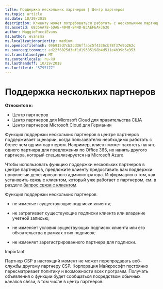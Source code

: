 ```yaml
---
title: Поддержка нескольких партнеров | Центр партнеров
ms.topic: article
ms.date: 10/29/2018
description: Клиенту может потребоваться работать с несколькими партнерами в рамках программы поставщиков облачных решений, специализирующимися на разных услугах.
ms.assetid: 6835AA78-6DAE-4940-844D-B3AEFEAF3630
author: MaggiePucciEvans
ms.author: evansma
ms.localizationpriority: medium
ms.openlocfilehash: 09b915d7cb2cd36ffabc5f4336cb78f37e9b262c
ms.sourcegitcommit: ed22f6825d3af1d19385198b4d511e4b39d5e353
ms.translationtype: MT
ms.contentlocale: ru-RU
ms.lasthandoff: 10/29/2018
ms.locfileid: "5795177"
---
```

# <a name="multi-partner-support"></a>Поддержка нескольких партнеров

**Относится к:**

-  Центр партнеров
-  Центр партнеров для Microsoft Cloud для правительства США
-  Центр партнеров Microsoft Cloud для Германии

Функция поддержки нескольких партнеров в центре партнеров поддерживает сценарии, когда пользователю необходимо работать с более чем одним партнером. Например, клиент может захотеть нанять одного партнера для предложения по Office 365, но нанять другого партнера, который специализируется на Microsoft Azure.

Чтобы использовать функцию поддержки нескольких партнеров в центре партнеров, предложите клиенту предоставить вам поддержки привилегии делегированного администратора. Информацию о том, как установить связь с клиентом, который уже работает с партнером, см. в разделе [Запрос связи с клиентом](request-a-relationship-with-a-customer.md).

Функция поддержки нескольких партнеров:

-   не изменяет существующие подписки клиента;

-   не затрагивает существующие подписки клиента или владение учетной записью;

-   не изменяет условия существующих подписок клиента или его обязательства в рамках этих подписок;

-   не изменяет зарегистрированного партнера для подписки.

> [!IMPORTANT]  
> Партнер CSP в настоящий момент не может перепродавать веб-службы другому партнеру CSP. Корпорация Майкрософт постоянно пересматривает политику и возможности всех программ. Получать объявления о функции будет сообщаться посредством обычных каналов связи, в том числе в центр партнеров.  

 






